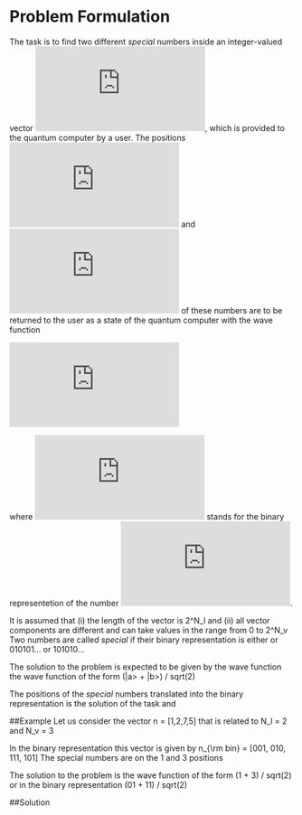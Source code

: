 # Problem Formulation
The task is to find two different *special* numbers inside an integer-valued vector ![equation](https://latex.codecogs.com/gif.latex?%5Cvec%7Bn%7D), which is provided to the quantum computer by a user. The positions ![equation](https://latex.codecogs.com/gif.latex?i) and ![equation](https://latex.codecogs.com/gif.latex?j) of these numbers are to be returned to the user as a state of the quantum computer with the wave function 

![equation](https://latex.codecogs.com/gif.latex?%5Cvert%5Cpsi%5Crangle%20%3D%20%5Cfrac%7B1%7D%7B%5Csqrt%7B2%7D%7D%5Cleft%28%5Cvert%7B%5Crm%20bin%7D%28i%29%5Crangle%20&plus;%20%5Cvert%7B%5Crm%20bin%7D%28i%29%5Crangle%5Cright%29)

where ![equation](https://latex.codecogs.com/gif.latex?%7B%5Crm%20bin%7D%28a%29) stands for the binary representetion of the number ![equation](https://latex.codecogs.com/gif.latex?a).

It is assumed that 
(i) the length of the vector is 2^N_l
and 
(ii) all vector components are different and can take values in the range from 0 to 2^N_v
Two numbers are called *special* if their binary representation is either or 010101... or 101010... 

The solution to the problem is expected 
to be given by the wave function 
the wave function of the form (|a> + |b>) / sqrt(2)

The positions of the *special* numbers 
translated into the binary representation
is the solution of the task and 

##Example
Let us consider the vector
n = [1,2,7,5]
that is related to N_l = 2 and N_v = 3

In the binary representation this vector is given by
n_{\rm bin} = [001, 010, 111, 101]
The special numbers are on the 1 and 3 positions

The solution to the problem is the wave function of the form (1 + 3) / sqrt(2) or in the binary representation (01 + 11) / sqrt(2)

##Solution
